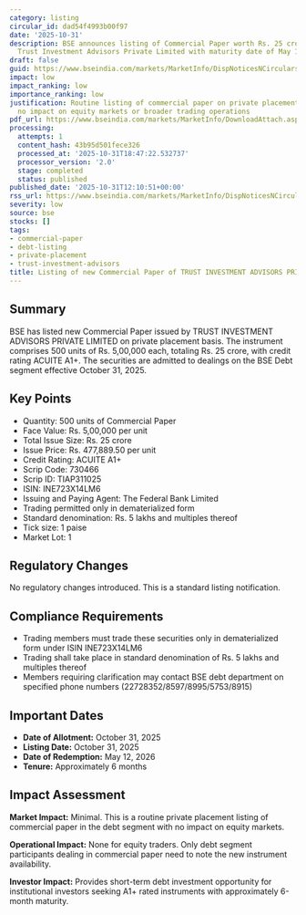 ```yaml
---
category: listing
circular_id: dad54f4993b00f97
date: '2025-10-31'
description: BSE announces listing of Commercial Paper worth Rs. 25 crore issued by
  Trust Investment Advisors Private Limited with maturity date of May 12, 2026.
draft: false
guid: https://www.bseindia.com/markets/MarketInfo/DispNoticesNCirculars.aspx?Noticeid={32DCBBB2-AFB4-4EF3-A254-E71F91F053B0}&noticeno=20251031-31&dt=10/31/2025&icount=31&totcount=66&flag=0
impact: low
impact_ranking: low
importance_ranking: low
justification: Routine listing of commercial paper on private placement basis with
  no impact on equity markets or broader trading operations
pdf_url: https://www.bseindia.com/markets/MarketInfo/DownloadAttach.aspx?id=20251031-31&attachedId=
processing:
  attempts: 1
  content_hash: 43b95d501fece326
  processed_at: '2025-10-31T18:47:22.532737'
  processor_version: '2.0'
  stage: completed
  status: published
published_date: '2025-10-31T12:10:51+00:00'
rss_url: https://www.bseindia.com/markets/MarketInfo/DispNoticesNCirculars.aspx?Noticeid={32DCBBB2-AFB4-4EF3-A254-E71F91F053B0}&noticeno=20251031-31&dt=10/31/2025&icount=31&totcount=66&flag=0
severity: low
source: bse
stocks: []
tags:
- commercial-paper
- debt-listing
- private-placement
- trust-investment-advisors
title: Listing of new Commercial Paper of TRUST INVESTMENT ADVISORS PRIVATE LIMITED
---
```


## Summary

BSE has listed new Commercial Paper issued by TRUST INVESTMENT ADVISORS PRIVATE LIMITED on private placement basis. The instrument comprises 500 units of Rs. 5,00,000 each, totaling Rs. 25 crore, with credit rating ACUITE A1+. The securities are admitted to dealings on the BSE Debt segment effective October 31, 2025.

## Key Points

- Quantity: 500 units of Commercial Paper
- Face Value: Rs. 5,00,000 per unit
- Total Issue Size: Rs. 25 crore
- Issue Price: Rs. 477,889.50 per unit
- Credit Rating: ACUITE A1+
- Scrip Code: 730466
- Scrip ID: TIAP311025
- ISIN: INE723X14LM6
- Issuing and Paying Agent: The Federal Bank Limited
- Trading permitted only in dematerialized form
- Standard denomination: Rs. 5 lakhs and multiples thereof
- Tick size: 1 paise
- Market Lot: 1

## Regulatory Changes

No regulatory changes introduced. This is a standard listing notification.

## Compliance Requirements

- Trading members must trade these securities only in dematerialized form under ISIN INE723X14LM6
- Trading shall take place in standard denomination of Rs. 5 lakhs and multiples thereof
- Members requiring clarification may contact BSE debt department on specified phone numbers (22728352/8597/8995/5753/8915)

## Important Dates

- **Date of Allotment:** October 31, 2025
- **Listing Date:** October 31, 2025
- **Date of Redemption:** May 12, 2026
- **Tenure:** Approximately 6 months

## Impact Assessment

**Market Impact:** Minimal. This is a routine private placement listing of commercial paper in the debt segment with no impact on equity markets.

**Operational Impact:** None for equity traders. Only debt segment participants dealing in commercial paper need to note the new instrument availability.

**Investor Impact:** Provides short-term debt investment opportunity for institutional investors seeking A1+ rated instruments with approximately 6-month maturity.